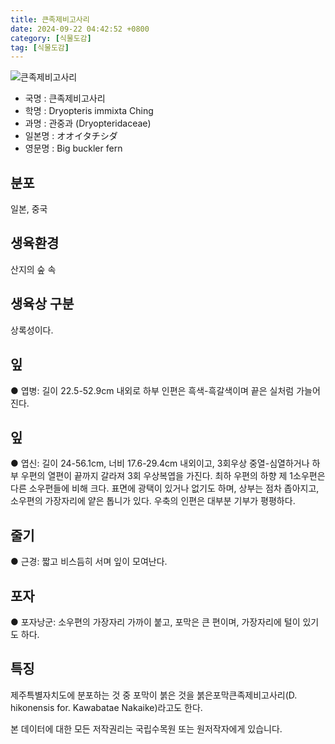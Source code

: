 ```yaml
---
title: 큰족제비고사리
date: 2024-09-22 04:42:52 +0800
category: [식물도감]
tag: [식물도감]
---
```




![큰족제비고사리](/fileUpload/plants/basic/Dryopteridaceae/Dryopteris/3651/1_th2.JPG)
- 국명 : 큰족제비고사리
- 학명 : Dryopteris immixta Ching
- 과명 : 관중과 (Dryopteridaceae)
- 일본명 : オオイタチシダ
- 영문명 : Big buckler fern


## 분포
일본, 중국
## 생육환경
산지의 숲 속
## 생육상 구분
상록성이다. 
## 잎
● 엽병: 길이 22.5-52.9cm 내외로 하부 인편은 흑색-흑갈색이며 끝은 실처럼 가늘어진다. 
## 잎
● 엽신: 길이 24-56.1cm, 너비 17.6-29.4cm 내외이고, 3회우상 중열-심열하거나 하부 우편의 열편이 끝까지 갈라져 3회 우상복엽을 가진다. 최하 우편의 하향 제 1소우편은 다른 소우편들에 비해 크다. 표면에 광택이 있거나 없기도 하며, 상부는 점차 좁아지고, 소우편의 가장자리에 얕은 톱니가 있다. 우축의 인편은 대부분 기부가 평평하다. 
## 줄기
● 근경: 짧고 비스듬히 서며 잎이 모여난다. 
## 포자
● 포자낭군: 소우편의 가장자리 가까이 붙고, 포막은 큰 편이며, 가장자리에 털이 있기도 하다. 
## 특징
제주특별자치도에 분포하는 것 중 포막이 붉은 것을 붉은포막큰족제비고사리(D. hikonensis for. Kawabatae Nakaike)라고도 한다.






본 데이터에 대한 모든 저작권리는 국립수목원 또는 원저작자에게 있습니다.
